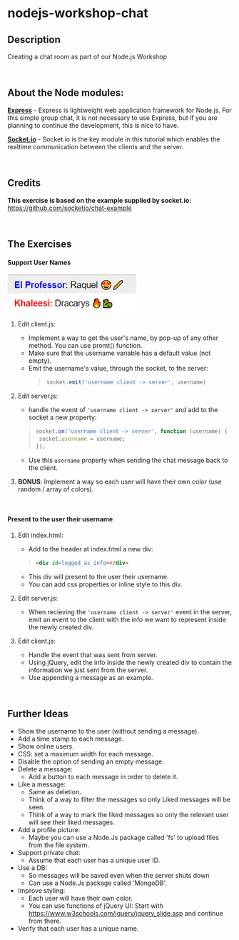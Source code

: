 # nodejs-workshop-chat
## Description
Creating a chat room as part of our Node.js Workshop

<br/>

## About the Node modules:
**[Express](https://expressjs.com)** - Express is lightweight web application framework for Node.js. For this simple group chat, it is not necessary to use Express, but if you are planning to continue the development, this is nice to have.  

**[Socket.io](https://socket.io)** - Socket.io is the key module in this tutorial which enables the realtime communication between the clients and the server.  

<br/>

## Credits
**This exercise is based on the example supplied by socket.io:**  
 https://github.com/socketio/chat-example

<br/>

## The Exercises
#### Support User Names
![Support User Names Result](./README_resources/insert_user_name_colored.png)

1. Edit client.js:
   - Implement a way to get the user's name, by pop-up of any other method. You can use promt() function.
   - Make sure that the username variable has a default value (not empty).
   - Emit the username's value, through the socket, to the server:
      > ```javascript
      > socket.emit('username client -> server', username)
      > ```

2. Edit server.js:
   - handle the event of ```'username client -> server'``` and add to the socket a new property:
   > ```javascript
   > socket.on('username client -> server', function (username) {
   >  socket.username = username;
   > });
   > ```
   
   - Use this ```username``` property when sending the chat message back to the client.

3. **BONUS**: Implement a way so each user will have their own color (use random / array of colors).

<br/>

#### Present to the user their username
1. Edit index.html:
   - Add to the header at index.html a new div:
   > ```html
   > <div id=logged_as_info></div>
   > ``` 
   - This div will present to the user their username.
   - You can add css properties or inline style to this div.

2. Edit server.js: 
   - When recieving the ```'username client -> server'``` event in the server, emit an event to the client with the info we want to represent inside the newly created div.

3. Edit client.js:
   - Handle the event that was sent from server.
   - Using jQuery, edit the info inside the newly created div to contain the information we just sent from the server.
   - Use appending a message as an example.


<br/>

 ## Further Ideas
 - Show the username to the user (without sending a message).
 - Add a time stamp to each message.
 - Show online users.
 - CSS: set a maximum width for each message.
 - Disable the option of sending an empty message.
 - Delete a message:
    - Add a button to each message in order to delete it.
 - Like a message:
    - Same as deletion.
    - Think of a way to filter the messages so only Liked messages will be seen.
    - Think of a way to mark the liked messages so only the relevant user will see their liked messages.
 - Add a profile picture:
    - Maybe you can use a Node.Js package called 'fs' to upload files from the file system. 
 - Support private chat:
    - Assume that each user has a unique user ID.
 - Use a DB:
    - So messages will be saved even when the server shuts down
    - Can use a Node.Js package called 'MongoDB'.
- Improve styling:
   - Each user will have their own color.
   - You can use functions of jQuery UI: Start with https://www.w3schools.com/jquery/jquery_slide.asp and continue from there.
- Verify that each user has a unique name.